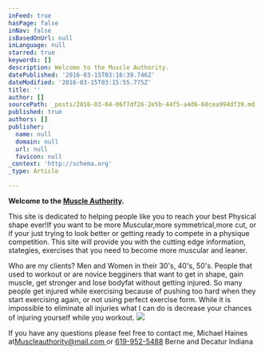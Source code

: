 ```yaml
---
inFeed: true
hasPage: false
inNav: false
isBasedOnUrl: null
inLanguage: null
starred: true
keywords: []
description: Welcome to the Muscle Authority.
datePublished: '2016-03-15T03:16:39.746Z'
dateModified: '2016-03-15T03:15:55.775Z'
title: ''
author: []
sourcePath: _posts/2016-03-04-06f7df26-2e5b-44f5-a4d6-60cea994df39.md
published: true
authors: []
publisher:
  name: null
  domain: null
  url: null
  favicon: null
_context: 'http://schema.org'
_type: Article

---
```

**Welcome to the [Muscle Authority][0].**

This site is dedicated to helping people like you to reach your best Physical shape ever!If you want to be more  Muscular,more symmetrical,more cut, or if your just trying to look better or getting ready to compete in a physique competition. This site will provide you with the cutting edge information, stategies, exercises that you need to become more muscular and leaner. 

Who are my clients? Men and Women in their 30's, 40's, 50's. People that used to workout or are novice begginers that want to get in shape, gain muscle, get stronger and lose bodyfat  without getting injured. So many people get injured while exercising because of pushing too hard when they start exercising again, or not using perfect exercise form. While it is impossible to eliminate all injuries what I can do is decrease your chances of injuring yourself while you workout.
![](https://the-grid-user-content.s3-us-west-2.amazonaws.com/3fbe5221-b019-475a-b34d-7d088be81fae.jpg)

If you have any questions please feel free to contact me, Michael Haines at[Muscleauthority@mail.com ][1]or  [619-952-5488][2] Berne and Decatur Indiana 

[0]: null
[1]: muscleauthority@mail.com
[2]: 619-952-5488